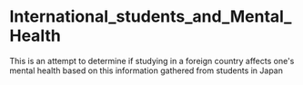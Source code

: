 # International_students_and_Mental_Health
This is an attempt to determine if studying in a foreign country affects one's mental health based on this information gathered from students in Japan
